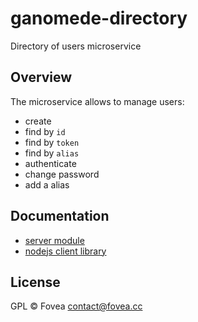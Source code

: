 # ganomede-directory

Directory of users microservice

Overview
--------

The microservice allows to manage users:

 * create
 * find by `id`
 * find by `token`
 * find by `alias`
 * authenticate
 * change password
 * add a alias

Documentation
-------------

 - [server module](SERVER.md)
 - [nodejs client library](CLIENT.md)


License
-------

GPL © Fovea <contact@fovea.cc>
